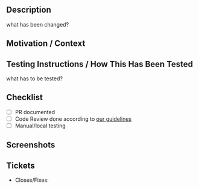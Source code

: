 ## Description

<!-- Describe your changes in detail. The sections suggested are intended to make -->
<!-- it easy to create a descriptive PR that is easy to review. Change as needed! -->

what has been changed?

## Motivation / Context

<!-- Why is this change required? What problem does it solve? -->
<!-- If it fixes or is related to an open issue, link to the issue here. -->

## Testing Instructions / How This Has Been Tested

<!-- Describe how you tested your changes and/or how a reviewer can test your changes. -->

what has to be tested?

## Checklist

- [ ] PR documented
- [ ] Code Review done according to [our guidelines](https://github.com/LX-media/lx-shared/blob/main/CODE_REVIEW_GUIDELINES.md)
- [ ] Manual/local testing

## Screenshots

<!-- Would including screenshots be helpful to the reviewer? -->

## Tickets

- Closes/Fixes: <!-- add link to Click-Up ticket -->
